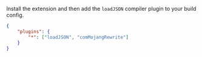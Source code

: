 Install the extension and then add the `loadJSON` compiler plugin to your build config.

```json
{
	"plugins": {
		"*": ["loadJSON", "comMojangRewrite"]
	}
}
```
